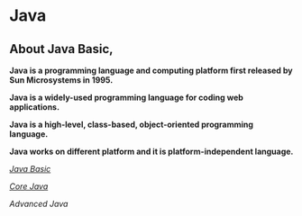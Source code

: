 # Java
## About Java Basic,

**Java is a programming language and computing platform first released by Sun Microsystems in 1995.**

**Java is a widely-used programming language for coding web applications.**

**Java is a high-level, class-based, object-oriented programming language.**

**Java works on different platform and it is platform-independent language.**

*[Java Basic](https://github.com/ruturajjadhav07/Java/tree/main/Java%20Basics)*

*[Core Java](https://github.com/ruturajjadhav07/Java/tree/main/Java%20Core)*

*Advanced Java*
